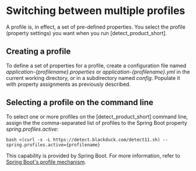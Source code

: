 # Switching between multiple profiles

A profile is, in effect, a set of pre-defined properties. You select the profile (property settings)
you want when you run [detect_product_short].

## Creating a profile

To define a set of properties for a profile, create a configuration file named *application-{profilename}.properties*
or *application-{profilename}.yml* in the current working directory, or in a subdirectory named *config*.
Populate it with property assignments as previously described.

## Selecting a profile on the command line

To select one or more profiles on the [detect_product_short] command line, assign the the comma-separated list of profiles
to the Spring Boot property *spring.profiles.active*:
```
bash <(curl -s -L https://detect.blackduck.com/detect11.sh) --spring.profiles.active={profilename}
```

This capability is provided by Spring Boot. For more information, refer to
[Spring Boot's profile mechanism](https://docs.spring.io/spring-boot/docs/2.4.5/reference/html/spring-boot-features.html#boot-features-profiles).
